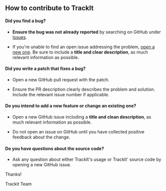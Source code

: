 ## How to contribute to TrackIt

#### **Did you find a bug?**

* **Ensure the bug was not already reported** by searching on GitHub under [Issues](https://github.com/trackit/trackit/issues).

* If you're unable to find an open issue addressing the problem, [open a new one](https://github.com/trackit/trackit/issues/new). Be sure to include a **title and clear description**, as much relevant information as possible.

#### **Did you write a patch that fixes a bug?**

* Open a new GitHub pull request with the patch.

* Ensure the PR description clearly describes the problem and solution. Include the relevant issue number if applicable.

#### **Do you intend to add a new feature or change an existing one?**

* Open a new GitHub issue including a **title and clean description**, as much relevant information as possible.

* Do not open an issue on GitHub until you have collected positive feedback about the change.

#### **Do you have questions about the source code?**

* Ask any question about either TrackIt's usage or TrackIt' source code by opening a new GitHub issue.

Thanks!

Trackit Team